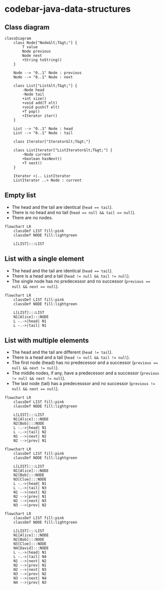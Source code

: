 # codebar-java-data-structures

## Class diagram

```mermaid
classDiagram
    class Node["Node&lt;T&gt;"] {
        T value
        Node previous
        Node next
        +String toString()
    }

    Node --> "0..1" Node : previous
    Node --> "0..1" Node : next

    class List["List&lt;T&gt;"] {
        -Node head
        -Node tail
        +int size()
        +void add(T elt)
        +void push(T elt)
        +T pop()
        +Iterator iter()
    }

    List --> "0..1" Node : head
    List --> "0..1" Node : tail

    class Iterator["Iterator&lt;T&gt;"]

    class ListIterator["ListIterator&lt;T&gt;"] {
        -Node current
        +boolean hasNext()
        +T next()
    }

    Iterator <|.. ListIterator
    ListIterator ..> Node : current
```

## Empty list

* The head and the tail are identical (`head == tail`).
* There is no head and no tail (`head == null && tail == null`).
* There are no nodes.

```mermaid
flowchart LR
    classDef LIST fill:pink
    classDef NODE fill:lightgreen

    L[LIST]:::LIST
```

## List with a single element

* The head and the tail are identical (`head == tail`).
* There is a head and a tail (`head != null && tail != null`).
* The single node has no predecessor and no successor (`previous == null && next == null`).

```mermaid
flowchart LR
    classDef LIST fill:pink
    classDef NODE fill:lightgreen

    L[LIST]:::LIST
    N1[Alice]:::NODE
    L -.->|head| N1
    L -.->|tail| N1
```

## List with multiple elements

* The head and the tail are different (`head != tail`).
* There is a head and a tail (`head != null && tail != null`).
* The first node (head) has no predecessor and a successor (`previous == null && next != null`).
* The middle nodes, if any, have a predecessor and a successor (`previous != null && next != null`).
* The last node (tail) has a predecesssor and no successor (`previous != null && next == null`).

```mermaid
flowchart LR
    classDef LIST fill:pink
    classDef NODE fill:lightgreen

    L[LIST]:::LIST
    N1[Alice]:::NODE
    N2[Bob]:::NODE
    L -.->|head| N1
    L -.->|tail| N2
    N1 -->|next| N2
    N2 -->|prev| N1
```

```mermaid
flowchart LR
    classDef LIST fill:pink
    classDef NODE fill:lightgreen

    L[LIST]:::LIST
    N1[Alice]:::NODE
    N2[Bob]:::NODE
    N3[Cloe]:::NODE
    L -.->|head| N1
    L -.->|tail| N3
    N1 -->|next| N2
    N2 -->|prev| N1
    N2 -->|next| N3
    N3 -->|prev| N2
```

```mermaid
flowchart LR
    classDef LIST fill:pink
    classDef NODE fill:lightgreen

    L[LIST]:::LIST
    N1[Alice]:::NODE
    N2[Bob]:::NODE
    N3[Cloe]:::NODE
    N4[David]:::NODE
    L -.->|head| N1
    L -.->|tail| N4
    N1 -->|next| N2
    N2 -->|prev| N1
    N2 -->|next| N3
    N3 -->|prev| N2
    N3 -->|next| N4
    N4 -->|prev| N3
```
